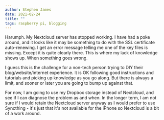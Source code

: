 ```yaml
---
author: Stephen James
date: 2021-02-24
title: ""
tags: raspberry pi, blogging
---
```

Harumph. My Nextcloud server has stopped working. I have had a poke around, and it looks like it may be something to do with the SSL certificate auto-renewing. I get an error message telling me one of the key files is missing. Except it is quite clearly there. This is where my lack of knowledge shows up. When something goes wrong. 

I guess this is the challenge for a non-tech person trying to DIY their blog/website/internet experience. It is OK following good instructions and tutorials and picking up knowledge as you go along. But there is always a limit, and sooner or later you are going to bump up against that.

For now, I am going to use my Dropbox storage instead of Nextcloud, and see if I can diagnose the problem as and when. In the longer term, I am not sure if I would retain the Nextcloud server anyway as I would prefer to use Syncthing - it's just that it's not available for the iPhone so Nextcloud is a bit of a work around.